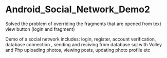 # Android_Social_Network_Demo2
Solved the problem of overriding the fragments that are opened from text view button (login and fragment)

Demo of a social network includes: login, register, account verification, database connection , sending and reciving from database sql with Volley and Php uploading photos, viewing posts, updating photo profile etc
